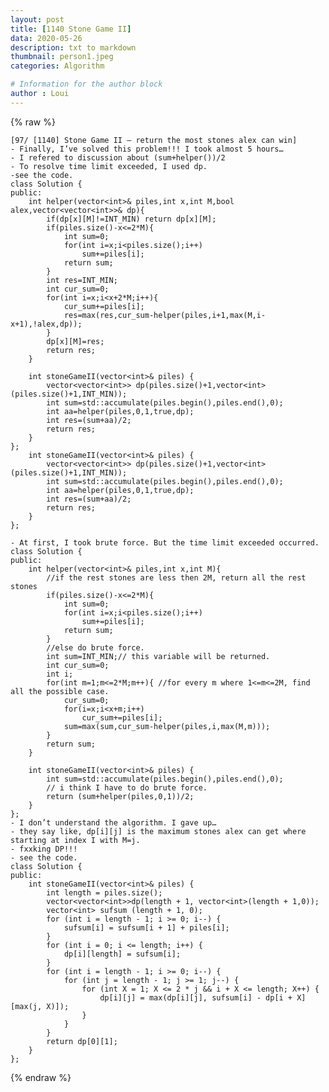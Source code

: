 ```yaml
---
layout: post
title: [1140 Stone Game II]
data: 2020-05-26
description: txt to markdown
thumbnail: person1.jpeg
categories: Algorithm

# Information for the author block
author : Loui
---
```


{% raw %}

	﻿[97/ [1140] Stone Game II – return the most stones alex can win]
	- Finally, I’ve solved this problem!!! I took almost 5 hours…
	- I refered to discussion about (sum+helper())/2
	- To resolve time limit exceeded, I used dp.
	-see the code.
	class Solution {
	public:
	    int helper(vector<int>& piles,int x,int M,bool alex,vector<vector<int>>& dp){
	        if(dp[x][M]!=INT_MIN) return dp[x][M];
	        if(piles.size()-x<=2*M){
	            int sum=0;
	            for(int i=x;i<piles.size();i++)
	                sum+=piles[i];
	            return sum;
	        }
	        int res=INT_MIN;
	        int cur_sum=0;
	        for(int i=x;i<x+2*M;i++){
	            cur_sum+=piles[i];
	            res=max(res,cur_sum-helper(piles,i+1,max(M,i-x+1),!alex,dp));
	        }
	        dp[x][M]=res;
	        return res;
	    }
	    
	    int stoneGameII(vector<int>& piles) {
	        vector<vector<int>> dp(piles.size()+1,vector<int>(piles.size()+1,INT_MIN));
	        int sum=std::accumulate(piles.begin(),piles.end(),0);
	        int aa=helper(piles,0,1,true,dp);
	        int res=(sum+aa)/2;
	        return res;
	    }
	};    
	    int stoneGameII(vector<int>& piles) {
	        vector<vector<int>> dp(piles.size()+1,vector<int>(piles.size()+1,INT_MIN));
	        int sum=std::accumulate(piles.begin(),piles.end(),0);
	        int aa=helper(piles,0,1,true,dp);
	        int res=(sum+aa)/2;
	        return res;
	    }
	};
	
	- At first, I took brute force. But the time limit exceeded occurred.
	class Solution {
	public:
	    int helper(vector<int>& piles,int x,int M){
	        //if the rest stones are less then 2M, return all the rest stones
	        if(piles.size()-x<=2*M){
	            int sum=0;
	            for(int i=x;i<piles.size();i++)
	                sum+=piles[i];
	            return sum;
	        }
	        //else do brute force.
	        int sum=INT_MIN;// this variable will be returned.
	        int cur_sum=0;
	        int i;
	        for(int m=1;m<=2*M;m++){ //for every m where 1<=m<=2M, find all the possible case.
	            cur_sum=0;
	            for(i=x;i<x+m;i++)
	                cur_sum+=piles[i];
	            sum=max(sum,cur_sum-helper(piles,i,max(M,m)));
	        }
	        return sum;
	    }
	    
	    int stoneGameII(vector<int>& piles) {
	        int sum=std::accumulate(piles.begin(),piles.end(),0);
	        // i think I have to do brute force.
	        return (sum+helper(piles,0,1))/2;
	    }
	};
	- I don’t understand the algorithm. I gave up…
	- they say like, dp[i][j] is the maximum stones alex can get where starting at index I with M=j.
	- fxxking DP!!!
	- see the code.
	class Solution {
	public:
	    int stoneGameII(vector<int>& piles) {
	        int length = piles.size();
	        vector<vector<int>>dp(length + 1, vector<int>(length + 1,0));
	        vector<int> sufsum (length + 1, 0);
	        for (int i = length - 1; i >= 0; i--) {
	            sufsum[i] = sufsum[i + 1] + piles[i];
	        }
	        for (int i = 0; i <= length; i++) {
	            dp[i][length] = sufsum[i];
	        }
	        for (int i = length - 1; i >= 0; i--) {
	            for (int j = length - 1; j >= 1; j--) {
	                for (int X = 1; X <= 2 * j && i + X <= length; X++) {
	                    dp[i][j] = max(dp[i][j], sufsum[i] - dp[i + X][max(j, X)]);
	                }
	            }
	        }
	        return dp[0][1];
	    }
	};
	
{% endraw %}
